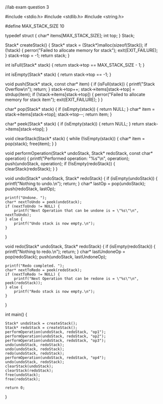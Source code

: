//lab exam question 3

#include <stdio.h>
#include <stdlib.h>
#include <string.h>

#define MAX_STACK_SIZE 10

typedef struct {
    char* items[MAX_STACK_SIZE];
    int top;
} Stack;

Stack* createStack() {
    Stack* stack = (Stack*)malloc(sizeof(Stack));
    if (!stack) {
        perror("Failed to allocate memory for stack");
        exit(EXIT_FAILURE);
    }
    stack->top = -1;
    return stack;
}

int isFull(Stack* stack) {
    return stack->top == MAX_STACK_SIZE - 1;
}

int isEmpty(Stack* stack) {
    return stack->top == -1;
}

void push(Stack* stack, const char* item) {
    if (isFull(stack)) {
        printf("Stack Overflow\n");
        return;
    }
    stack->top++;
    stack->items[stack->top] = strdup(item); 
    if (!stack->items[stack->top]) {
        perror("Failed to allocate memory for stack item");
        exit(EXIT_FAILURE);
    }
}

char* pop(Stack* stack) {
    if (isEmpty(stack)) {
        return NULL;
    }
    char* item = stack->items[stack->top];
    stack->top--;
    return item;
}

char* peek(Stack* stack) {
    if (isEmpty(stack)) {
        return NULL;
    }
    return stack->items[stack->top];
}

void clearStack(Stack* stack) {
    while (!isEmpty(stack)) {
        char* item = pop(stack);
        free(item);
    }
}

void performOperation(Stack* undoStack, Stack* redoStack, const char* operation) {
    printf("Performed operation: \"%s\"\n", operation);
    push(undoStack, operation);
    if (!isEmpty(redoStack)) {
        clearStack(redoStack);
    }
}

void undo(Stack* undoStack, Stack* redoStack) {
    if (isEmpty(undoStack)) {
        printf("Nothing to undo.\n");
        return;
    }
    char* lastOp = pop(undoStack);
    push(redoStack, lastOp);
    
    printf("Undone. ");
    char* nextToUndo = peek(undoStack);
    if (nextToUndo != NULL) {
        printf("Next Operation that can be undone is = \"%s\"\n", nextToUndo);
    } else {
        printf("Undo stack is now empty.\n");
    }
}

void redo(Stack* undoStack, Stack* redoStack) {
    if (isEmpty(redoStack)) {
        printf("Nothing to redo.\n");
        return;
    }
    char* lastUndoneOp = pop(redoStack);
    push(undoStack, lastUndoneOp);
    
    printf("Redo completed. ");
    char* nextToRedo = peek(redoStack);
    if (nextToRedo != NULL) {
        printf("Next Operation that can be redone is = \"%s\"\n", peek(redoStack));
    } else {
        printf("Redo stack is now empty.\n");
    }
}

int main() {
    
    Stack* undoStack = createStack();
    Stack* redoStack = createStack();
    performOperation(undoStack, redoStack, "op1");
    performOperation(undoStack, redoStack, "op2");
    performOperation(undoStack, redoStack, "op3");
    undo(undoStack, redoStack);
    undo(undoStack, redoStack);
    redo(undoStack, redoStack);
    performOperation(undoStack, redoStack, "op4");
    undo(undoStack, redoStack);
    clearStack(undoStack);
    clearStack(redoStack);
    free(undoStack);
    free(redoStack);

    return 0;
}